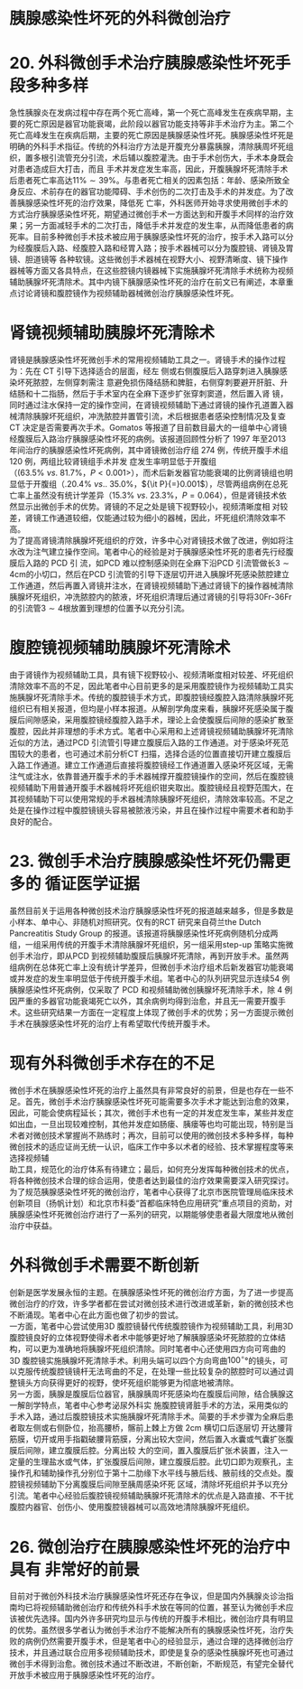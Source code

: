 # 胰腺感染性坏死的外科微创治疗  
# 20. 外科微创手术治疗胰腺感染性坏死手段多种多样  
急性胰腺炎在发病过程中存在两个死亡高峰，第一个死亡高峰发生在疾病早期，主要的死亡原因是器官功能衰竭，此阶段以器官功能支持等非手术治疗为主。第二个死亡高峰发生在疾病后期，主要的死亡原因是胰腺感染性坏死。胰腺感染性坏死是明确的外科手术指征。传统的外科治疗方法是开腹充分暴露胰腺，清除胰周坏死组织，置多根引流管充分引流，术后辅以腹腔灌洗。由于手术创伤大，手术本身既会对患者造成巨大打击，而且 手术并发症发生率高，因此，开腹胰腺坏死清除手术后患者死亡率高达$11\%\sim39\%$。与患者死亡相关的因素包括：年龄、感染所致全身反应、术前存在的器官功能障碍、手术创伤的二次打击及手术的并发症。为了改善胰腺感染性坏死的治疗效果，降低死 亡率，外科医师开始寻求使用微创手术的方式治疗胰腺感染性坏死，期望通过微创手术一方面达到和开腹手术同样的治疗效果；另一方面减轻手术的二次打击，降低手术并发症的发生率，从而降低患者的病死率。目前多种微创手术技术被应用于胰腺感染性坏死的治疗，按手术入路可以分为经腹膜后入路、经腹腔入路和经胃入路；按手术器械可以分为腹腔镜、肾镜及胃镜、胆道镜等 各种软镜。这些微创手术器械在视野大小、视野清晰度、镜下操作器械等方面又各具特点，在这些腔镜内镜器械下实施胰腺坏死清除手术统称为视频辅助胰腺坏死清除术。其中内镜下胰腺感染性坏死的治疗在前文已有阐述，本章重点讨论肾镜和腹腔镜作为视频辅助器械微创治疗胰腺感染性坏死。  
#  肾镜视频辅助胰腺坏死清除术  
肾镜是胰腺感染性坏死微创手术的常用视频辅助工具之一。肾镜手术的操作过程为：先在 CT  引导下选择适合的层面，经左 侧或右侧腹膜后入路穿刺进入胰腺感染坏死脓腔，左侧穿刺需注 意避免损伤降结肠和脾脏，右侧穿刺要避开肝脏、升结肠和十二指肠，然后于手术室内在全麻下逐步扩张穿刺窦道，然后置入肾 镜，同时通过注水保持一定的操作空间，在肾镜视频辅助下通过肾镜的操作孔道置入器械清除胰腺坏死组织，冲洗脓腔并置管引流，术后根据患者感染控制情况及复查CT 决定是否需要再次手术。Gomatos 等报道了目前数目最大的一组单中心肾镜经腹膜后入路治疗胰腺感染性坏死的病例。该报道回顾性分析了 1997 年至2013 年间治疗的胰腺感染性坏死病例，其中肾镜微创治疗组 274  例，传统开腹手术组 120  例，两组比较肾镜组手术并发 症发生率明显低于开腹组（$(63.5\%\ \nu s.\ 81.7\%$，$P<0.001\big>$），而术后新发器官功能衰竭的比例肾镜组也明显低于开腹组（$.20.4\%~\nu s.$. $35.0\%$，${\it P}{=}0.001$），尽管两组病例在总死亡率上虽然没有统计学差异（$15.3\%\ \nu s.\ 23.3\%$，$\scriptstyle P=0.064$），但是肾镜技术依然显示出微创手术的优势。肾镜的不足之处是镜下视野较小，视频清晰度相 对较差，肾镜工作通道较细，仅能通过较为细小的器械，因此，坏死组织清除效率不高。  
为了提高肾镜清除胰腺坏死组织的疗效，许多中心对肾镜技术做了改进，例如将注水改为注气建立操作空间。笔者中心的经验是对于胰腺感染性坏死的患者先行经腹膜后入路的 PCD  引 流，如PCD 难以控制感染则在全麻下沿PCD 引流管做长$3\sim4\mathrm{cm}$的小切口，然后在PCD 引流管的引导下逐层切开进入胰腺坏死感染脓腔建立工作通道，然后再置入肾镜并注水，在肾镜视频辅助下通过肾镜下的操作器械清除胰腺坏死组织，冲洗脓腔内的脓液，坏死组织清理后通过肾镜的引导将30Fr-36Fr 的引流管$3\sim4$根放置到理想的位置予以充分引流。  
#  腹腔镜视频辅助胰腺坏死清除术  
由于肾镜作为视频辅助工具，具有镜下视野较小、视频清晰度相对较差、坏死组织清除效率不高的不足，因此笔者中心目前更多的是采用腹腔镜作为视频辅助工具实施胰腺坏死清除手术。传统的腹腔镜手术方式，即腹腔镜经腹腔入路清除胰腺坏死组织已有相关报道，但均是小样本报道。从解剖学角度来看，胰腺坏死感染属于腹膜后间隙感染，采用腹腔镜经腹腔入路手术，理论上会使腹膜后间隙的感染扩散至腹腔，因此并非理想的手术方式。笔者中心采用和上述肾镜视频辅助胰腺坏死清除近似的方法，通过PCD 引流管引导建立腹膜后入路的工作通道。对于感染坏死范围较大的患者，也可通过术前分析CT 扫描，选择合适的位置直接切开建立腹膜后入路工作通道。建立工作通道后直接将腹腔镜经工作通道置入感染坏死区域，无需注气或注水，依靠普通开腹手术的手术器械撑开腹腔镜操作的空间，然后在腹腔镜视频辅助下用普通开腹手术器械将坏死组织钳夹取出。腹腔镜经且视野范围大，在其视频辅助下可以使用常规的手术器械清除胰腺坏死组织，清除效率较高。不足之处是在操作过程中腹腔镜镜头容易被脓液污染，并且在操作过程中需要术者和助手良好的配合。  
# 23. 微创手术治疗胰腺感染性坏死仍需更多的 循证医学证据  
虽然目前关于运用各种微创技术治疗胰腺感染性坏死的报道越来越多，但是多数是小样本、单中心、非随机对照研究。仅有的RCT 研究来自荷兰the Dutch Pancreatitis Study Group 的报道。该报道将胰腺感染性坏死病例随机分成两组，一组采用传统的开腹手术清除胰腺坏死组织，另一组采用step-up 策略实施微创手术治疗，即从PCD 到视频辅助腹膜后胰腺坏死清除，再到开放手术。虽然两组病例在总体死亡率上没有统计学差异，但微创手术治疗组术后新发器官功能衰竭或并发症的发生率明显低于传统开腹手术组。笔者中心的队列研究显示连续54 例胰腺感染性坏死病例，仅采取了 PCD  和视频辅助微创胰腺坏死清除手术，除   4 例因严重的多器官功能衰竭死亡以外，其余病例均得到治愈，并且无一需要开腹手术。这些研究结果一方面在一定程度上体现了微创手术的优势；另一方面提示微创手术在胰腺感染性坏死的治疗上有希望取代传统开腹手术。  
#  现有外科微创手术存在的不足  
微创手术在胰腺感染性坏死的治疗上虽然具有非常良好的前景，但是也存在一些不足。首先，微创手术治疗胰腺感染性坏死可能需要多次手术才能达到治愈的效果，因此，可能会使病程延长；其次，微创手术也有一定的并发症发生率，某些并发症如出血，一旦出现较难控制，其他并发症如肠瘘、胰瘘等也均可能出现，特别是当术者对微创技术掌握尚不熟练时；再次，目前可以使用的微创技术多种多样，每种微创技术的适应证尚无统一认识，临床工作中多以术者的经验、技术掌握程度等来选择视频辅  
助工具，规范化的治疗体系有待建立；最后，如何充分发挥每种微创技术的优点，将各种微创技术合理的综合运用，使患者达到最佳的治疗效果需要深入研究探讨。为了规范胰腺感染性坏死的微创治疗，笔者中心获得了北京市医院管理局临床技术创新项目（扬帆计划）和北京市科委“首都临床特色应用研究”重点项目的资助，对胰腺感染性坏死微创治疗进行了一系列的研究，以期能够使患者最大限度地从微创治疗中获益。  
#  外科微创手术需要不断创新  
创新是医学发展永恒的主题。在胰腺感染性坏死的微创治疗方面，为了进一步提高微创治疗的疗效，许多学者都在尝试对微创技术进行改进或革新，新的微创技术也不断涌现。笔者中心在此方面也做了初步的尝试。  
一方面，笔者中心尝试使用3D 腹腔镜替代传统腹腔镜作为视频辅助工具，利用3D 腹腔镜良好的立体视野使得术者术中能够更好地了解胰腺感染坏死脓腔的立体结构，可以更为准确地将胰腺坏死组织清除。同时笔者中心还使用四方向可弯曲的3D 腹腔镜实施胰腺坏死清除手术。利用头端可以四个方向弯曲$100^{\circ}$°的镜头，可以克服传统腹腔镜镜杆无法弯曲的不足，在处理一些比较复杂的脓腔时可以通过调整镜头方向获得更好的视野，使坏死组织能够更为彻底地被清除。  
另一方面，胰腺是腹膜后位器官，胰腺胰周坏死感染均在腹膜后间隙，结合胰腺这一解剖学特点，笔者中心参考泌尿外科实 施腹腔镜肾脏手术的方法，采用类似的手术入路，通过后腹腔镜技术实施胰腺坏死清除手术。简要的手术步骤为全麻后患者取左侧或右侧卧位，抬高腰桥，髂前上棘上方做 2cm  横切口后逐层切 开达腰背筋膜，切开或用手指戳破腰背筋膜，分离出较大空间，然后置入水囊或气囊扩张腹膜后间隙，建立腹膜后腔。分离出较 大的空间，置入腹膜后扩张术装置，注入一定量的生理盐水或气体，扩张腹膜后间隙，建立腹膜后腔。此切口即为观察孔，主操作孔和辅助操作孔分别位于第十二肋缘下水平线与腋后线、腋前线的交点处。腹腔镜视频辅助下分离腹膜后间隙至胰周感染坏死 区域，清除坏死组织并予以充分引流。笔者中心经验后腹腔镜视频辅助胰腺坏死清除术的优点是入路直接、不干扰腹腔内器官、创伤小、使用腹腔镜器械可以高效地清除胰腺坏死组织。  
# 26. 微创治疗在胰腺感染性坏死的治疗中具有 非常好的前景  
目前对于微创外科技术治疗胰腺感染性坏死还存在争议，但是国内外胰腺炎诊治指南均已将视频辅助微创治疗和传统外科手术放在等同的位置，甚至认为微创手术应该被优先选择。国内外许多研究均显示与传统的开腹手术相比，微创治疗具有明显的优势。虽然很多学者认为微创手术治疗不能解决所有的胰腺感染性坏死，治疗失败的病例仍然需要开腹手术，但是笔者中心的经验显示，通过合理的选择微创治疗技术，并且通过联合应用多视频辅助技术，即使是复杂的感染性胰腺坏死也可通过微创手术得到治愈。微创技术通过不断改进，不断创新，不断规范，有望完全替代开放手术被应用于胰腺感染性坏死的治疗。  
